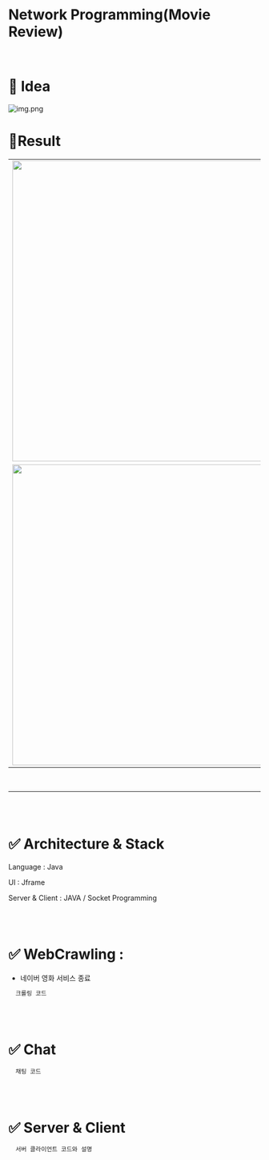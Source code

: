 # Network Programming(Movie Review)

<br>

# 💭 Idea
![img.png](image_readme/idea.png)


# 🎸Result

|  |  |
| --- | --- |
| <img width="600" src="https://github.com/l2yujw/USW_NetworkProject/assets/49338509/12b71c6f-6300-40be-9f63-b195421e39fc"> | <img width="600" src="https://github.com/l2yujw/USW_NetworkProject/assets/49338509/31ce4daa-8cd2-4368-9ab1-c352d2fab651"> |
| <img width="600" src="https://github.com/l2yujw/USW_NetworkProject/assets/49338509/4746ee1f-d53e-449c-b6c5-fa2766545696"> | <img width="600" src="https://github.com/l2yujw/USW_NetworkProject/assets/49338509/8d717a9e-684b-4dc6-a74e-8512cea478d1"> |

<br>

---

<br><br>

# ✅ Architecture & Stack

Language : Java

UI : Jframe

Server & Client : JAVA / Socket Programming

<br><br>

# ✅ WebCrawling : 
  - 네이버 영화 서비스 종료

  ```java
    크롤링 코드
  ```

<br><br>

# ✅ Chat

  ```java
    채팅 코드
  ```

<br><br>

# ✅ Server & Client

  ```java
    서버 클라이언트 코드와 설명
  ```
